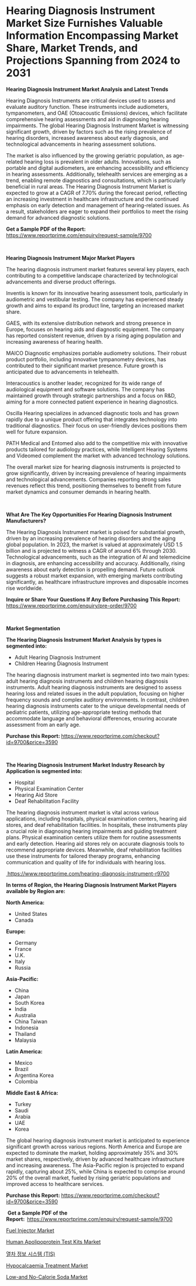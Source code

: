 <p><h1>Hearing Diagnosis Instrument Market Size Furnishes Valuable Information Encompassing Market Share, Market Trends, and Projections Spanning from 2024 to 2031</h1></p><p><strong>Hearing Diagnosis Instrument Market Analysis and Latest Trends</strong></p>
<p><p>Hearing Diagnosis Instruments are critical devices used to assess and evaluate auditory function. These instruments include audiometers, tympanometers, and OAE (Otoacoustic Emissions) devices, which facilitate comprehensive hearing assessments and aid in diagnosing hearing impairments. The global Hearing Diagnosis Instrument Market is witnessing significant growth, driven by factors such as the rising prevalence of hearing disorders, increased awareness about early diagnosis, and technological advancements in hearing assessment solutions. </p><p>The market is also influenced by the growing geriatric population, as age-related hearing loss is prevalent in older adults. Innovations, such as portable and digital audiometers, are enhancing accessibility and efficiency in hearing assessments. Additionally, telehealth services are emerging as a trend, enabling remote diagnostics and consultations, which is particularly beneficial in rural areas. The Hearing Diagnosis Instrument Market is expected to grow at a CAGR of 7.70% during the forecast period, reflecting an increasing investment in healthcare infrastructure and the continued emphasis on early detection and management of hearing-related issues. As a result, stakeholders are eager to expand their portfolios to meet the rising demand for advanced diagnostic solutions.</p></p>
<p><strong>Get a Sample PDF of the Report:&nbsp;</strong> <a href="https://www.reportprime.com/enquiry/request-sample/9700">https://www.reportprime.com/enquiry/request-sample/9700</a></p>
<p>&nbsp;</p>
<p><strong>Hearing Diagnosis Instrument Major Market Players</strong></p>
<p><p>The hearing diagnosis instrument market features several key players, each contributing to a competitive landscape characterized by technological advancements and diverse product offerings. </p><p>Inventis is known for its innovative hearing assessment tools, particularly in audiometric and vestibular testing. The company has experienced steady growth and aims to expand its product line, targeting an increased market share.</p><p>GAES, with its extensive distribution network and strong presence in Europe, focuses on hearing aids and diagnostic equipment. The company has reported consistent revenue, driven by a rising aging population and increasing awareness of hearing health.</p><p>MAICO Diagnostic emphasizes portable audiometry solutions. Their robust product portfolio, including innovative tympanometry devices, has contributed to their significant market presence. Future growth is anticipated due to advancements in telehealth.</p><p>Interacoustics is another leader, recognized for its wide range of audiological equipment and software solutions. The company has maintained growth through strategic partnerships and a focus on R&D, aiming for a more connected patient experience in hearing diagnostics.</p><p>Oscilla Hearing specializes in advanced diagnostic tools and has grown rapidly due to a unique product offering that integrates technology into traditional diagnostics. Their focus on user-friendly devices positions them well for future expansion.</p><p>PATH Medical and Entomed also add to the competitive mix with innovative products tailored for audiology practices, while Intelligent Hearing Systems and Videomed complement the market with advanced technology solutions.</p><p>The overall market size for hearing diagnosis instruments is projected to grow significantly, driven by increasing prevalence of hearing impairments and technological advancements. Companies reporting strong sales revenues reflect this trend, positioning themselves to benefit from future market dynamics and consumer demands in hearing health.</p></p>
<p>&nbsp;</p>
<p><strong>What Are The Key Opportunities For Hearing Diagnosis Instrument Manufacturers?</strong></p>
<p><p>The Hearing Diagnosis Instrument market is poised for substantial growth, driven by an increasing prevalence of hearing disorders and the aging global population. In 2023, the market is valued at approximately USD 1.5 billion and is projected to witness a CAGR of around 6% through 2030. Technological advancements, such as the integration of AI and telemedicine in diagnosis, are enhancing accessibility and accuracy. Additionally, rising awareness about early detection is propelling demand. Future outlook suggests a robust market expansion, with emerging markets contributing significantly, as healthcare infrastructure improves and disposable incomes rise worldwide.</p></p>
<p><strong>Inquire or Share Your Questions If Any Before Purchasing This Report:</strong> <a href="https://www.reportprime.com/enquiry/pre-order/9700">https://www.reportprime.com/enquiry/pre-order/9700</a></p>
<p>&nbsp;</p>
<p><strong>Market Segmentation</strong></p>
<p><strong>The Hearing Diagnosis Instrument Market Analysis by types is segmented into:</strong></p>
<p><ul><li>Adult Hearing Diagnosis Instrument</li><li>Children Hearing Diagnosis Instrument</li></ul></p>
<p><p>The hearing diagnosis instrument market is segmented into two main types: adult hearing diagnosis instruments and children hearing diagnosis instruments. Adult hearing diagnosis instruments are designed to assess hearing loss and related issues in the adult population, focusing on higher frequency sounds and complex auditory environments. In contrast, children hearing diagnosis instruments cater to the unique developmental needs of pediatric patients, utilizing age-appropriate testing methods that accommodate language and behavioral differences, ensuring accurate assessment from an early age.</p></p>
<p><strong>Purchase this Report:&nbsp;</strong><a href="https://www.reportprime.com/checkout?id=9700&price=3590">https://www.reportprime.com/checkout?id=9700&price=3590</a></p>
<p>&nbsp;</p>
<p><strong>The Hearing Diagnosis Instrument Market Industry Research by Application is segmented into:</strong></p>
<p><ul><li>Hospital</li><li>Physical Examination Center</li><li>Hearing Aid Store</li><li>Deaf Rehabilitation Facility</li></ul></p>
<p><p>The hearing diagnosis instrument market is vital across various applications, including hospitals, physical examination centers, hearing aid stores, and deaf rehabilitation facilities. In hospitals, these instruments play a crucial role in diagnosing hearing impairments and guiding treatment plans. Physical examination centers utilize them for routine assessments and early detection. Hearing aid stores rely on accurate diagnosis tools to recommend appropriate devices. Meanwhile, deaf rehabilitation facilities use these instruments for tailored therapy programs, enhancing communication and quality of life for individuals with hearing loss.</p></p>
<p><a href="https://www.reportprime.com/hearing-diagnosis-instrument-r9700">&nbsp;https://www.reportprime.com/hearing-diagnosis-instrument-r9700</a></p>
<p><strong>In terms of Region, the Hearing Diagnosis Instrument Market Players available by Region are:</strong></p>
<p>
    <p> <strong> North America: </strong>
        <ul>
            <li>United States</li>
            <li>Canada</li>
        </ul>
        </p> 
    <p> <strong> Europe: </strong>
        <ul>
            <li>Germany</li>
            <li>France</li>
            <li>U.K.</li>
            <li>Italy</li>
            <li>Russia</li>
        </ul>
        </p> 
    <p> <strong> Asia-Pacific: </strong>
        <ul>
            <li>China</li>
            <li>Japan</li>
            <li>South Korea</li>
            <li>India</li>
            <li>Australia</li>
            <li>China Taiwan</li>
            <li>Indonesia</li>
            <li>Thailand</li>
            <li>Malaysia</li>
        </ul>
        </p> 
    <p> <strong> Latin America: </strong>
        <ul>
            <li>Mexico</li>
            <li>Brazil</li>
            <li>Argentina Korea</li>
            <li>Colombia</li>
        </ul>
        </p> 
    <p> <strong> Middle East & Africa: </strong>
        <ul>
            <li>Turkey</li>
            <li>Saudi</li>
            <li>Arabia</li>
            <li>UAE</li>
            <li>Korea</li>
        </ul>
    </p>
    </p>
<p><p>The global hearing diagnosis instrument market is anticipated to experience significant growth across various regions. North America and Europe are expected to dominate the market, holding approximately 35% and 30% market shares, respectively, driven by advanced healthcare infrastructure and increasing awareness. The Asia-Pacific region is projected to expand rapidly, capturing about 25%, while China is expected to comprise around 20% of the overall market, fueled by rising geriatric populations and improved access to healthcare services.</p></p>
<p><strong>Purchase this Report: </strong><a href="https://www.reportprime.com/checkout?id=9700&price=3590">https://www.reportprime.com/checkout?id=9700&price=3590</a></p>
<p>&nbsp;<strong>Get a Sample PDF of the Report:&nbsp;&nbsp;</strong><a href="https://www.reportprime.com/enquiry/request-sample/9700">https://www.reportprime.com/enquiry/request-sample/9700</a></p>
<p><strong></strong></p>
<p><p><a href="https://issuu.com/reportprime-2/docs/fuel-injector-market-size-2030.pptx_49410bb7512dcc">Fuel Injector Market</a></p><p><a href="https://github.com/marloy8/Market-Research-Report-List-6/blob/main/human-apolipoprotein-test-kits-market.md">Human Apolipoprotein Test Kits Market</a></p><p><a href="https://medium.com/@dewayneber2023/%EC%84%B8%EA%B3%84-train-information-system-tis-market-%EC%9D%80-2024%EC%97%90%EC%84%9C-2031%EB%A1%9C-%EC%97%B0%ED%8F%89%EA%B7%A0-%EC%A6%9D%EA%B0%80%EC%9C%A8%EC%9D%84-%EB%B3%B4%EC%9D%BC-%EA%B2%83%EC%9C%BC%EB%A1%9C-%EC%98%88%EC%83%81%EB%90%A9%EB%8B%88%EB%8B%A4-eccf0767d79c">열차 정보 시스템 (TIS)</a></p><p><a href="https://www.linkedin.com/pulse/what-factors-influence-hypocalcaemia-treatment-market-2duxc?trackingId=eBdMw6hnSn6bz1uHggXUPw%3D%3D">Hypocalcaemia Treatment Market</a></p><p><a href="https://medium.com/@jordymiller63/the-low-and-no-calorie-soda-market-has-grown-significantly-as-a-result-of-several-important-6f106b4b0ee5">Low-and No-Calorie Soda Market</a></p></p>